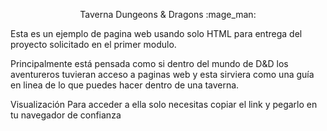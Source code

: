 <p align="center">
Taverna Dungeons & Dragons :mage_man:
</p>

Esta es un ejemplo de pagina web usando solo HTML para entrega del proyecto solicitado en el primer modulo.

Principalmente está pensada como si dentro del mundo de D&D los aventureros tuvieran acceso a paginas web
y esta sirviera como una guía en linea de lo que puedes hacer dentro de una taverna.

Visualización
Para acceder a ella solo necesitas copiar el link y pegarlo en tu navegador de confianza
